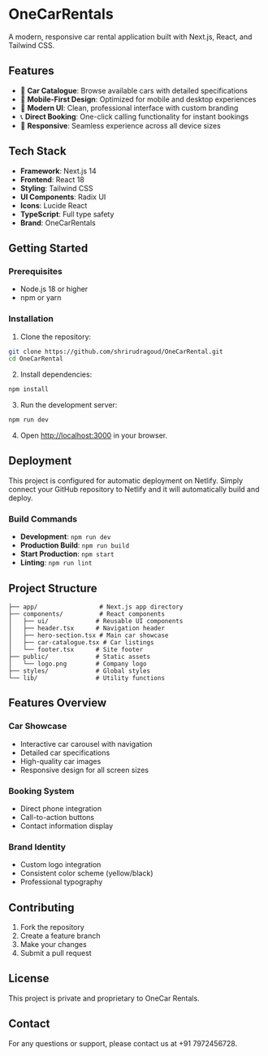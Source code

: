 # OneCarRentals

A modern, responsive car rental application built with Next.js, React, and Tailwind CSS.

## Features

- 🚗 **Car Catalogue**: Browse available cars with detailed specifications
- 📱 **Mobile-First Design**: Optimized for mobile and desktop experiences
- 🎨 **Modern UI**: Clean, professional interface with custom branding
- 📞 **Direct Booking**: One-click calling functionality for instant bookings
- 🌟 **Responsive**: Seamless experience across all device sizes

## Tech Stack

- **Framework**: Next.js 14
- **Frontend**: React 18
- **Styling**: Tailwind CSS
- **UI Components**: Radix UI
- **Icons**: Lucide React
- **TypeScript**: Full type safety
- **Brand**: OneCarRentals

## Getting Started

### Prerequisites

- Node.js 18 or higher
- npm or yarn

### Installation

1. Clone the repository:
```bash
git clone https://github.com/shrirudragoud/OneCarRental.git
cd OneCarRental
```

2. Install dependencies:
```bash
npm install
```

3. Run the development server:
```bash
npm run dev
```

4. Open [http://localhost:3000](http://localhost:3000) in your browser.

## Deployment

This project is configured for automatic deployment on Netlify. Simply connect your GitHub repository to Netlify and it will automatically build and deploy.

### Build Commands

- **Development**: `npm run dev`
- **Production Build**: `npm run build`
- **Start Production**: `npm start`
- **Linting**: `npm run lint`

## Project Structure

```
├── app/                 # Next.js app directory
├── components/          # React components
│   ├── ui/             # Reusable UI components
│   ├── header.tsx      # Navigation header
│   ├── hero-section.tsx # Main car showcase
│   ├── car-catalogue.tsx # Car listings
│   └── footer.tsx      # Site footer
├── public/             # Static assets
│   └── logo.png        # Company logo
├── styles/             # Global styles
└── lib/                # Utility functions
```

## Features Overview

### Car Showcase
- Interactive car carousel with navigation
- Detailed car specifications
- High-quality car images
- Responsive design for all screen sizes

### Booking System
- Direct phone integration
- Call-to-action buttons
- Contact information display

### Brand Identity
- Custom logo integration
- Consistent color scheme (yellow/black)
- Professional typography

## Contributing

1. Fork the repository
2. Create a feature branch
3. Make your changes
4. Submit a pull request

## License

This project is private and proprietary to OneCar Rentals.

## Contact

For any questions or support, please contact us at +91 7972456728.